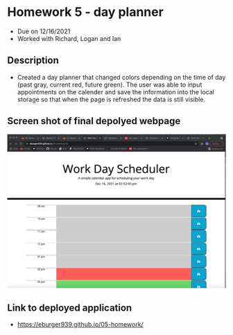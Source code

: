 # Homework 5 - day planner
* Due on 12/16/2021
* Worked with Richard, Logan and Ian 

## Description
* Created a day planner that changed colors depending on the time of day (past gray, current red, future green).  The user was able to input appointments on the calender and save the information into the local storage so that when the page is refreshed the data is still visible. 


## Screen shot of final depolyed webpage
![screenshot](05-homework.png)

## Link to deployed application
* https://eburger939.github.io/05-homework/